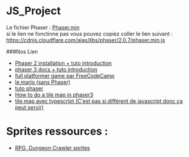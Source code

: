 # JS_Project

Le fichier Phaser : [Phaser.min](https://cdnjs.cloudflare.com/ajax/libs/phaser/2.0.7/phaser.min.js) <br>
si le lien ne fonctinne pas vous pouvez copiez coller le lien suivant : https://cdnjs.cloudflare.com/ajax/libs/phaser/2.0.7/phaser.min.js

###Nos Lien

- [Phaser 2 installation + tuto introduction](https://www.youtube.com/watch?v=88DS3Z8nOdY&t=12s)
- [phaser 3 docs + tuto introduction](http://phaser.io/tutorials/making-your-first-phaser-3-game/part1)
- [full platformer game par FreeCodeCamp](https://www.youtube.com/watch?v=w-OKdSHRlfA&t=1s)
- [le mario (sans Phaser)](https://www.youtube.com/watch?v=g-FpDQ8Eqw8&list=PLS8HfBXv9ZWWe8zXrViYbIM2Hhylx8DZx&index=1)
- [tuto phaser](https://phaser.io/tutorials/making-your-first-phaser-3-game/part1)
- [How to do a tile map in phaser3](https://medium.com/@michaelwesthadley/modular-game-worlds-in-phaser-3-tilemaps-1-958fc7e6bbd6)
- [tile map avec typescript (C'est pas si différent de javascript donc ça peut servir)](https://medium.com/@junhongwang/tiled-generated-map-with-phaser-3-d2c16ffe75b6)

# Sprites ressources :
- [RPG ,Dungeon Crawler sprites](https://0x72.itch.io/dungeontileset-ii)
